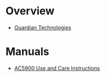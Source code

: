 # Overview

- [Guardian Technologies](https://www.guardiantechnologies.com/)

# Manuals

- [AC5900 Use and Care Instructions](AC5900-use-and-care-instructions.pdf)
